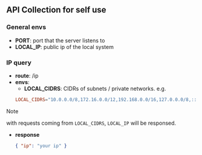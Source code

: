 ## API Collection for self use

### General envs

- **PORT**: port that the server listens to
- **LOCAL_IP**: public ip of the local system

### IP query

- **route**: /ip
- **envs**:
    - **LOCAL_CIDRS**: CIDRs of subnets / private networks. e.g.
    ```conf
    LOCAL_CIDRS="10.0.0.0/8,172.16.0.0/12,192.168.0.0/16,127.0.0.0/8,::1/128,fe80::/10,fc00::/7,fd00::/8"
    ```
> [!NOTE]
>
> with requests coming from `LOCAL_CIDRS`, `LOCAL_IP` will be responsed.
- **response**
    ```json
    { "ip": "your ip" }
    ```